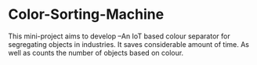 # Color-Sorting-Machine
This mini-project aims to develop –An IoT based colour separator for segregating objects in industries. It saves considerable amount of time. As well as counts the number of objects based on colour.
